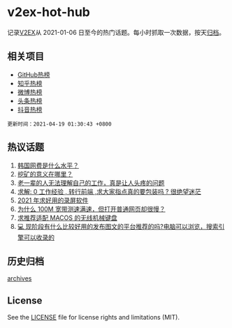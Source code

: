 # v2ex-hot-hub

 记录[V2EX](https://www.v2ex.com/)从 2021-01-06 日至今的热门话题。每小时抓取一次数据，按天[归档](archives)。
 
 ## 相关项目

- [GitHub热榜](https://github.com/snaildev/github-hot-hub)
- [知乎热榜](https://github.com/snaildev/zhihu-hot-hub)
- [微博热榜](https://github.com/snaildev/weibo-hot-hub)
- [头条热榜](https://github.com/snaildev/toutiao-hot-hub)
- [抖音热榜](https://github.com/snaildev/douyin-hot-hub)


 `更新时间：2021-04-19 01:30:43 +0800`

## 热议话题

1. [韩国网费是什么水平？](https://www.v2ex.com/t/771392)
1. [挖矿的意义在哪里？](https://www.v2ex.com/t/771413)
1. [老一辈的人无法理解自己的工作，真是让人头疼的问题](https://www.v2ex.com/t/771477)
1. [求解: 0 工作经验 , 转行前端 ,求大家指点真的要包装吗 ? 很绝望迷茫](https://www.v2ex.com/t/771456)
1. [2021 年求好用的录屏软件](https://www.v2ex.com/t/771406)
1. [为什么 100M 宽带测速满速，但打开普通网页却很慢？](https://www.v2ex.com/t/771412)
1. [求推荐适配 MACOS 的无线机械键盘](https://www.v2ex.com/t/771490)
1. [💻 现阶段有什么比较好用的发布图文的平台推荐的吗?电脑可以浏览，搜索引擎可以收录的](https://www.v2ex.com/t/771411)

## 历史归档

[archives](archives)

## License

See the [LICENSE](LICENSE) file for license rights and limitations (MIT).
